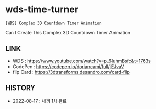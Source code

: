 # wds-time-turner
    [WDS] Complex 3D Countdown Timer Animation
Can I Create This Complex 3D Countdown Timer Animation

## LINK 
* WDS : https://www.youtube.com/watch?v=p_6IuhmBsfc&t=1763s
* CodePen : https://codepen.io/doriancami/full/jEJvaV
* flip Card : https://3dtransforms.desandro.com/card-flip

## HISTORY
* 2022-08-17 : 내꺼 1차 완료